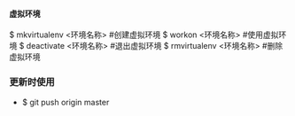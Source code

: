 ####  虚拟环境
$ mkvirtualenv <环境名称>	#创建虚拟环境
$ workon <环境名称>	#使用虚拟环境
$ deactivate <环境名称>	#退出虚拟环境
$ rmvirtualenv <环境名称>	#删除虚拟环境


### 更新时使用
-  $ git push origin master
